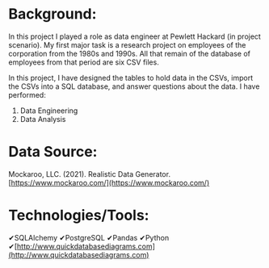 # Background:
In this project I played a role as data engineer at Pewlett Hackard (in project scenario). My first major task is a research project on employees of the corporation from the 1980s and 1990s. All that remain of the database of employees from that period are six CSV files.

In this project, I have designed the tables to hold data in the CSVs, import the CSVs into a SQL database, and answer questions about the data. I have performed:
1. Data Engineering
2. Data Analysis


# Data Source:
Mockaroo, LLC. (2021). Realistic Data Generator. [https://www.mockaroo.com/](https://www.mockaroo.com/)


# Technologies/Tools: 
&#10004;SQLAlchemy     &#10004;PostgreSQL      &#10004;Pandas      &#10004;Python <br>
&#10004;[http://www.quickdatabasediagrams.com](http://www.quickdatabasediagrams.com)
